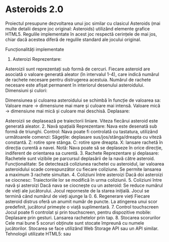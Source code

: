 # Asteroids 2.0
Proiectul presupune dezvoltarea unui joc similar cu clasicul Asteroids (mai multe detalii despre joc original: Asteroids) utilizând elemente grafice HTML5. Regulile implementate în acest joc respectă cerințele de mai jos, chiar dacă acestea diferă de regulile standard ale jocului original.

Funcționalități implementate
1. Asteroizi
Reprezentare:

Asteroizii sunt reprezentați sub formă de cercuri.
Fiecare asteroid are asociată o valoare generată aleator (în intervalul 1-4), care indică numărul de rachete necesare pentru distrugerea acestuia.
Numărul de rachete necesare este afișat permanent în interiorul desenului asteroidului.
Dimensiuni și culori:

Dimensiunea și culoarea asteroidului se schimbă în funcție de valoarea sa:
Valoare mare → dimensiune mai mare și culoare mai intensă.
Valoare mică → dimensiune mai mică și culoare mai deschisă.
Deplasare:

Asteroizii se deplasează pe traiectorii liniare.
Viteza fiecărui asteroid este generată aleator.
2. Navă spațială
Reprezentare:
Nava este desenată sub formă de triunghi.
Control:
Nava poate fi controlată cu tastatura, utilizând următoarele comenzi:
Săgețile: deplasare sus/jos/stânga/dreapta cu viteză constantă.
Z: rotire spre stânga.
C: rotire spre dreapta.
X: lansare rachetă în direcția curentă a navei.
Notă: Nava poate să se deplaseze în orice direcție, indiferent de orientarea sa curentă.
3. Rachete
Reprezentare și deplasare:
Rachetele sunt vizibile pe parcursul deplasării de la navă către asteroid.
Funcționalitate:
Se detectează coliziunea rachetei cu asteroidul, iar valoarea asteroidului scade corespunzător cu fiecare coliziune.
Se permite lansarea a maximum 3 rachete simultan.
4. Coliziuni între asteroizi
Dacă doi asteroizi se ciocnesc:
Traiectoriile lor se modifică în urma coliziunii.
5. Coliziuni între navă și asteroizi
Dacă nava se ciocnește cu un asteroid:
Se reduce numărul de vieți ale jucătorului.
Jocul reporneste de la starea inițială.
Jocul se termină când numărul de vieți ajunge la 0.
6. Regenerare vieți
Fiecare asteroid distrus oferă un anumit număr de puncte.
La atingerea unui scor predefinit, jucătorul primește o viață suplimentară.
7. Control touchscreen
Jocul poate fi controlat și prin touchscreen, pentru dispozitive mobile:
Deplasare prin gesturi.
Lansarea rachetelor prin tap.
8. Stocarea scorurilor
Cele mai bune 5 scoruri obținute sunt stocate împreună cu numele jucătorilor.
Stocarea se face utilizând Web Storage API sau un API similar.
Tehnologii utilizate
HTML5:
<canvas> sau <svg> pentru redarea elementelor grafice.
CSS3:
Pentru stilizarea interfeței utilizatorului.
JavaScript:
Logica jocului și implementarea funcționalităților (coliziuni, control, etc.).
Utilizarea Web Storage API pentru salvarea scorurilor.
Event Listeners:
Pentru controlul navei cu tastatura și gesturi touchscreen.

